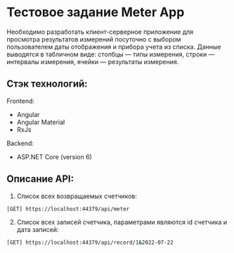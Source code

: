 # Тестовое задание Meter App
Необходимо разработать клиент-серверное приложение для просмотра результатов измерений посуточно с выбором пользователем даты отображения и прибора учета из списка.
Данные выводятся в табличном виде: 
столбцы — типы измерения, 
строки — интервалы измерения, 
ячейки — результаты измерения.

## Стэк технологий:
Frontend: 
- Angular
- Angular Material
- RxJs

Backend: 
- ASP.NET Core (version 6)


## Описание API:
1. Список всех возвращаемых счетчиков:
```sh
[GET] https://localhost:44379/api/meter
```
2. Список всех записей счетчика, параметрами являются id счетчика и дата записей:
```sh
[GET] https://localhost:44379/api/record/1&2022-07-22
```
